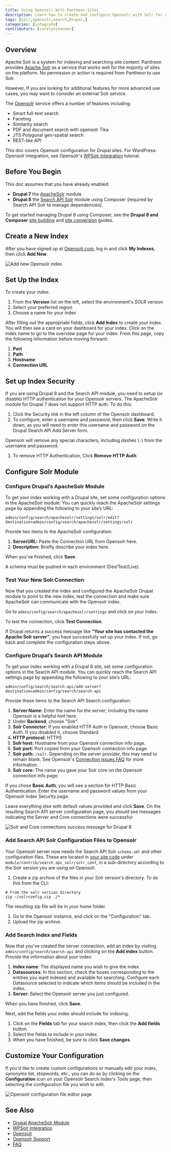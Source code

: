 ```yaml
---
title: Using Opensolr With Pantheon Sites
description: Learn how to create and configure Opensolr with Solr for advanced search indexing features for your Drupal sites.
tags: [solr,opensolr,search,Drupal,]
categories: [integrate]
contributors: [carolynshannon]
---
```


## Overview
Apache Solr is a system for indexing and searching site content. Pantheon provides [Apache Solr](/solr/) as a service that works well for the majority of sites on the platform. No permission or action is required from Pantheon to use Solr.
<Partial file="solr-version.md" />

However, If you are looking for additional features for more advanced use cases, you may want to consider an external Solr service.

The [Opensolr](https://www.opensolr.com/) service offers a number of features including:

- Smart full-text search
- Faceting
- Similarity search
- PDF and document search with opensolr Tika
- JTS Polygonal geo-spatial search
- REST-like API

This doc covers Opensolr configuration for Drupal sites. For WordPress-Opensolr integration, see Opensolr's [WPSolr Integration](https://opensolr.com/faq/view/wpsolr) tutorial.

## Before You Begin
This doc assumes that you have already enabled:
- **Drupal 7** the [ApacheSolr](https://www.drupal.org/project/apachesolr) module
- **Drupal 8** the [Search API Solr](https://www.drupal.org/project/search_api_solr) module using Composer (required by Search API Solr to manage dependencies). 

<Alert title="Note" type="info">

To get started managing Drupal 8 using Composer, see the **Drupal 8 and Composer** [site building](/guides/drupal-8-composer-no-ci/) and [site conversion](/guides/composer-convert/) guides.

</Alert>

## Create a New Index

After you have signed up at [Opensolr.com](https://www.opensolr.com/), log in and click **My Indexes**, then click **Add New**.

![Add new Opensolr index](../images/opensolr-index-add.png)

## Set Up the Index

To create your index:

1. From the **Version** list on the left, select the environment's SOLR version
1. Select your preferred region
1. Choose a name for your index

After filling out the appropriate fields, click **Add Index** to create your index. You will then see a card on your dashboard for your index. Click on the index name to go to the overview page for your index. From this page, copy the following information before moving forward:

1. **Port**
1. **Path**
1. **Hostname**
1. **Connection URL**

## Set up Index Security

If you are using Drupal 8 and the Search API module, you need to setup (or disable) HTTP authentication for your Opensolr servers. The ApacheSolr module for Drupal 7 does not support HTTP auth. To do this:

1. Click the Security link in the left column of the Opensolr dashboard.
1. To configure, enter a username and password, then click **Save**. Write it down, as you will need to enter this username and password on the Drupal Search API Add Server form.

  <Alert type="info" title="Note">

  Opensolr will remove any special characters, including dashes (`-`) from the username and password.

  </Alert>

1. To remove HTTP Authentication, Click **Remove HTTP Auth**

## Configure Solr Module

<TabList>

<Tab title="Drupal 7" id="d7-solr">

### Configure Drupal’s ApacheSolr Module

To get your index working with a Drupal site, set some configuration options in the ApacheSolr module. You can quickly reach the ApacheSolr settings page by appending the following to your site’s URL:

```
admin/config/search/apachesolr/settings/solr/edit?destination=admin/config/search/apachesolr/settings/solr
```

Provide two items to the ApacheSolr configuration:

1. **ServerURL:** Paste the Connection URL from Opensolr here.
1. **Description:** Briefly describe your index here.

When you've finished, click **Save**.

<Alert title="Warning" type="danger">

A schema must be pushed in each environment (Dev/Test/Live).

</Alert>

### Test Your New Solr Connection

Now that you created the index and configured the ApacheSolr Drupal module to point to the new index, test the connection and make sure ApacheSolr can communicate with the Opensolr index.

Go to `admin/config/search/apachesolr/settings` and click on your index.

To test the connection, click **Test Connection**.

If Drupal returns a success message like **“Your site has contacted the Apache Solr server”**, you have successfully set up your index. If not, go back and complete the configuration steps above.

</Tab>

<Tab title="Drupal 8" id="d8-solr" active={true}>

### Configure Drupal’s Search API Module

To get your index working with a Drupal 8 site, set some configuration options in the Search API module. You can quickly reach the Search API settings page by appending the following to your site’s URL:

```
admin/config/search/search-api/add-server?destination=admin/config/search/search-api
```

Provide these items to the Search API Search configuration:

1. **Server Name:** Enter the name for the server; including the name Opensolr is a helpful hint here.
1. Under **Backend**, choose "Solr".
1. **Solr Connector:** If you enabled HTTP Auth in Opensolr, choose Basic Auth. If you disabled it, choose Standard.
1. **HTTP protocol:** HTTPS
1. **Solr host:** Hostname from your Opensolr connection info page.
1. **Solr port:** Port copied from your Opensolr connection info page.
1. **Solr path:** `/solr`. Depending on the server provider, this may need to remain blank. See Opensolr's [Connection Issues FAQ](https://opensolr.com/faq/view/external-integration-issues/108/Connection-URL-not-found) for more information.
1. **Solr core:** The name you gave your Solr core on the Opensolr connection info page.

<Alert title="Note" type="info">

If you chose **Basic Auth**, you will see a section for HTTP Basic Authentication. Enter the username and password values from your Opensolr Index Security page.

</Alert> 

Leave everything else with default values provided and click **Save**.
On the resulting Search API server configuration page, you should see messages indicating the Server and Core connections were successful:

![Solr and Core connections success message for Drupal 8](../images/msg-config-success.png)

### Add Search API Solr Configuration Files to Opensolr

Your Opensolr server now needs the Search API Solr `schema.xml` and other configuration files. These are located in [your site code](/code/) under `module/contrib/search_api_solr/solr_conf`, in a sub-directory according to the Solr version you are using on Opensolr.

1. Create a zip archive of the files in your Solr version's directory. To do this from the CLI:

  ```bash{promtUser: user}
  # From the solr version directory
  zip ~/solrconfig.zip ./*
  ```

  The resulting zip file will be in your home folder.

1. Go to the Opensolr instance, and click on the "Configuration" tab.
1. Upload the zip archive.

### Add Search Index and Fields

Now that you've created the server connection, add an index by visiting `admin/config/search/search-api` and clicking on the **Add index** button. Provide the information about your index:

1. **Index name**: The displayed name you wish to give the index.
1. **Datasources**: In this section, check the boxes corresponding to the entities you want indexed and available for searching. Configure each Datasource selected to indicate which items should be included in the index.
1. **Server**: Select the Opensolr server you just configured.

When you have finished, click **Save**.

Next, add the fields your index should include for indexing.

1. Click on the **Fields** tab for your search index, then click the **Add fields** button.
1. Select the fields to include in your index.
1. When you have finished, be sure to click **Save changes**.

</Tab>

</TabList>

## Customize Your Configuration

If you'd like to create custom configurations or manually edit your index, synonyms list, stopwords, etc., you can do so by clicking on the **Configuration** icon on your Opensolr Search Index's Tools page, then selecting the configuration file you wish to edit.

![Opensolr configuration file editor page](../images/opensolr-config-files-editor.png)

## See Also

- [Drupal ApacheSolr Module](https://drupal.org/project/apachesolr) 
- [WPSolr Integration](https://opensolr.com/faq/view/wpsolr)
- [Opensolr](https://www.opensolr.com/)
- [Opensolr Support](https://www.opensolr.com/faq)
- [FAQ](/faq/)
